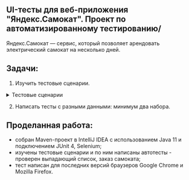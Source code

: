 ## UI-тесты для веб-приложения "Яндекс.Самокат". Проект по автоматизированному тестированию/
Яндекс.Самокат — сервис, который позволяет арендовать электрический самокат на несколько дней.

## Задачи:
1. Изучить тестовые сценарии.
   
<details>
<summary> Тестовые сценарии </summary> 
    - Выпадающий список в разделе «Вопросы о важном».
Нужно проверить: когда нажимаешь на стрелочку, открывается соответствующий текст.
    - Заказ самоката. Весь флоу позитивного сценария. Есть две точки входа в сценарий: кнопка «Заказать» вверху страницы и внизу.

Из чего состоит позитивный сценарий:
 - Нажать кнопку «Заказать». На странице две кнопки заказа.
 - Заполнить форму заказа.
 - Проверить, что появилось всплывающее окно с сообщением об успешном создании заказа.

***
</details>

2. Написать тесты с разными данными: минимум два набора.

## Проделанная работа:
- собран Maven-проект в IntelliJ IDEA с использованием Java 11 и подключением JUnit 4, Selenium;
- изучены тестовые сценарии и по ним написаны автотесты - проверен выпадающий список, заказ самоката;
- тест написан для последних версий браузеров Google Chrome и Mozilla Firefox.
